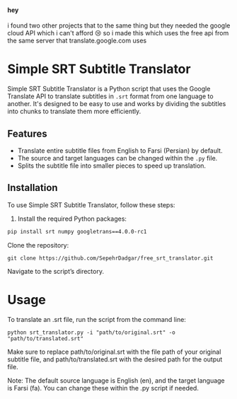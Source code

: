 #### hey
i found two other projects that to the same thing but they needed the google cloud API which 
i can't afford 😢 so i made this which uses the free api from the same server that translate.google.com uses

# Simple SRT Subtitle Translator

Simple SRT Subtitle Translator is a Python script that uses the Google Translate API to translate subtitles in `.srt` format from one language to another. It's designed to be easy to use and works by dividing the subtitles into chunks to translate them more efficiently.

## Features

- Translate entire subtitle files from English to Farsi (Persian) by default.
- The source and target languages can be changed within the `.py` file.
- Splits the subtitle file into smaller pieces to speed up translation.

## Installation

To use Simple SRT Subtitle Translator, follow these steps:

1. Install the required Python packages:

```bash
pip install srt numpy googletrans==4.0.0-rc1
```
Clone the repository:
```
git clone https://github.com/SepehrDadgar/free_srt_translator.git
```
Navigate to the script’s directory.
# Usage
To translate an .srt file, run the script from the command line:
```
python srt_translator.py -i "path/to/original.srt" -o "path/to/translated.srt"
```
Make sure to replace path/to/original.srt with the file path of your original subtitle file, and path/to/translated.srt with the desired path for the output file.

Note:
The default source language is English (en), and the target language is Farsi (fa). You can change these within the .py script if needed.
